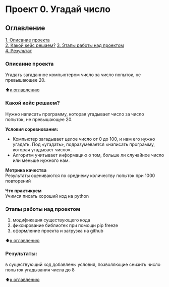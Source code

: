 # Проект 0. Угадай число

## Оглавление  
[1. Описание проекта](.README.md#Описание-проекта)  
[2. Какой кейс решаем?](.README.md#Какой-кейс-решаем) 
[3. Этапы работы над проектом](.README.md#Этапы-работы-над-проектом)  
[4. Результат](.README.md#Результат)    

### Описание проекта    
Угадать загаданное компьютером число за число попыток, не превышающее 20.

:arrow_up:[к оглавлению](_)

### Какой кейс решаем?    
Нужно написать программу, которая угадывает число за число попыток, не превышающее 20.

**Условия соревнования:**  
- Компьютер загадывает целое число от 0 до 100, и нам его нужно угадать. Под «угадать», подразумевается «написать программу, которая угадывает число».
- Алгоритм учитывает информацию о том, больше ли случайное число или меньше нужного нам.

**Метрика качества**     
Результаты оцениваются по среднему количеству попыток при 1000 повторений

**Что практикуем**     
Учимся писать хороший код на python

### Этапы работы над проектом  
1. модификация существующего кода
2. фиксирование библиотек при помощи pip freeze
3. оформление проекта и загрузка на github

:arrow_up:[к оглавлению](.README.md#Оглавление)

### Результаты:  
в существующий код добавлены условия, позволяющие снизить число попыток угадывания числа до 8

:arrow_up:[к оглавлению](.README.md#Оглавление)

